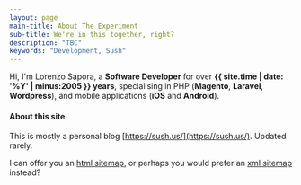 ```yaml
---
layout: page
main-title: About The Experiment
sub-title: We're in this together, right?
description: "TBC"
keywords: "Development, Sush"
---
```


Hi, I'm Lorenzo Sapora, a **Software Developer** for over **{{ site.time | date: '%Y' | minus:2005 }} years**, specialising in PHP (**Magento**, **Laravel**, **Wordpress**), and mobile applications (**iOS** and **Android**).













#### About this site

This is mostly a personal blog [https://sush.us/](https://sush.us/). Updated rarely.

I can offer you an [html sitemap](/sitemap.html), or perhaps you would prefer an [xml sitemap](/sitemap.xml) instead?
